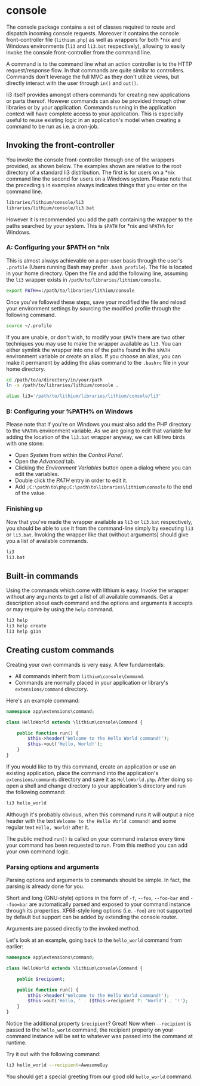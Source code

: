 # console

The console package contains a set of classes required to route and dispatch
incoming console requests. Moreover it contains the console front-controller
file (`lithium.php`) as well as wrappers for both *nix and Windows environments
(`li3` and `li3.bat` respectively), allowing to easily invoke the
console front-controller from the command line.

A command is to the command line what an action controller is to the HTTP
request/response flow. In that commands are quite similar to controllers.
Commands don't leverage the full MVC as they don't utilize views, but
directly interact with the user through `in()` and `out()`.

li3 itself provides amongst others commands for creating new applications
or parts thereof. However commands can also be provided through other libraries
or by your application. Commands running in the application context will have
complete access to your application. This is especially useful to reuse
existing logic in an application's model when creating a command to be run as
i.e. a cron-job.

## Invoking the front-controller

You invoke the console front-controller through one of the wrappers
provided, as shown below. The examples shown are relative to the root directory
of a standard li3  distribution. The first is for users on a *nix command
line the second for users on a Windows system. Please note that the preceding
`$` in examples always indicates things that you enter on the command line.

```sh
libraries/lithium/console/li3
libraries/lithium/console/li3.bat
```

However it is recommended you add the path containing the wrapper to the paths
searched by your system. This is `$PATH` for *nix and `%PATH%` for Windows.


### A: Configuring your $PATH on *nix

This is almost always achievable on a per-user basis through the user's
`.profile` (Users running Bash may prefer `.bash_profile`). The file is located
in your home directory.  Open the file and add the following line, assuming the
`li3` wrapper exists in `/path/to/libraries/lithium/console`.

```sh
export PATH+=:/path/to/libraries/lithium/console
```

Once you've followed these steps, save your modified the file and reload your environment settings
by sourcing the modified profile through the following command.

```sh
source ~/.profile
```

If you are unable, or don't wish, to modify your `$PATH` there are two other
techniques you may use to make the wrapper available as `li3`.  You can either
symlink the wrapper into one of the paths found in the `$PATH` environment
variable or create an alias. If you choose an alias, you can make it permanent
by adding the alias command to the `.bashrc` file in your home directory.

```sh
cd /path/to/a/directory/in/your/path
ln -s /path/to/libraries/lithium/console .
```

```sh
alias li3='/path/to/lithium/libraries/lithium/console/li3'
```

### B: Configuring your %PATH% on Windows

Please note that if you're on Windows you must also add the PHP directory to
the `%PATH%` environment variable. As we are going to edit that variable for adding
the location of the `li3.bat` wrapper anyway, we can kill two birds with one stone.

 - Open _System_ from within the _Control Panel_.
 - Open the _Advanced_ tab.
 - Clicking the _Environment Variables_ button open a dialog where you can edit the variables.
 - Double click the _PATH_ entry in order to edit it.
 - Add `;C:\path\to\php;C:\path\to\libraries\lithium\console` to the end of the value.

### Finishing up

Now that you've made the wrapper available as `li3` or `li3.bat` respectively,
you should be able to use it from the command-line simply by executing `li3` or
`li3.bat`. Invoking the wrapper like that (without arguments) should give you a
list of available commands.

```sh
li3
li3.bat
```

## Built-in commands

Using the commands which come with lithium is easy. Invoke the wrapper without
any arguments to get a list of all available commands. Get a description about
each command and the options and arguments it accepts or may require by using
the `help` command.

```sh
li3 help
li3 help create
li3 help g11n
```

## Creating custom commands

Creating your own commands is very easy. A few fundamentals:

- All commands inherit from `lithium\console\Command`.
- Commands are normally placed in your application or library's `extensions/command` directory.

Here's an example command:

```php
namespace app\extensions\command;

class HelloWorld extends \lithium\console\Command {

	public function run() {
		$this->header('Welcome to the Hello World command!');
		$this->out('Hello, World!');
	}
}
```

If you would like to try this command, create an application or use an existing
application, place the command into the application's `extensions/commands`
directory and save it as `HelloWorld.php`. After doing so open a shell and
change directory to your application's directory and run the following command:

```sh
li3 hello_world
```

Although it's probably obvious, when this command runs it will output a nice
header with the text `Welcome to the Hello World command!` and some regular
text `Hello, World!` after it.

The public method `run()` is called on your command instance every time your
command has been requested to run. From this method you can add your own command
logic.

### Parsing options and arguments

Parsing options and arguments to commands should be simple. In fact, the
parsing is already done for you.

Short and long (GNU-style) options in the form of `-f`, `--foo`, `--foo-bar` and `--foo=bar`
are automatically parsed and exposed to your command instance through its
properties. XF68-style long options (i.e. `-foo`) are not supported by default
but support can be added by extending the console router.

Arguments are passed directly to the invoked method.

Let's look at an example, going back to the `hello_world` command from earlier:

```php
namespace app\extensions\command;

class HelloWorld extends \lithium\console\Command {

	public $recipient;

	public function run() {
		$this->header('Welcome to the Hello World command!');
		$this->out('Hello, ' . ($this->recipient ?: 'World') . '!');
	}
}
```

Notice the additional property `$recipient`? Great! Now when `--recipient` is
passed to the `hello_world` command, the recipient property on your command
instance will be set to whatever was passed into the command at runtime.

Try it out with the following command:

```sh
li3 hello_world --recipient=AwesomeGuy
```

You should get a special greeting from our good old `hello_world` command.
